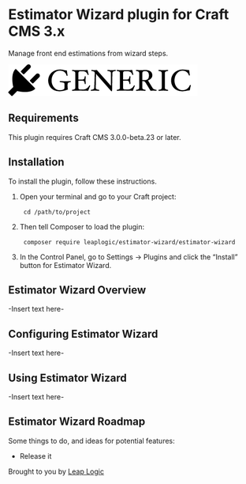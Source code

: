 # Estimator Wizard plugin for Craft CMS 3.x

Manage front end estimations from wizard steps.

![Screenshot](resources/img/plugin-logo.png)

## Requirements

This plugin requires Craft CMS 3.0.0-beta.23 or later.

## Installation

To install the plugin, follow these instructions.

1. Open your terminal and go to your Craft project:

        cd /path/to/project

2. Then tell Composer to load the plugin:

        composer require leaplogic/estimator-wizard/estimator-wizard

3. In the Control Panel, go to Settings → Plugins and click the “Install” button for Estimator Wizard.

## Estimator Wizard Overview

-Insert text here-

## Configuring Estimator Wizard

-Insert text here-

## Using Estimator Wizard

-Insert text here-

## Estimator Wizard Roadmap

Some things to do, and ideas for potential features:

* Release it

Brought to you by [Leap Logic](https://leaplogic.net)
